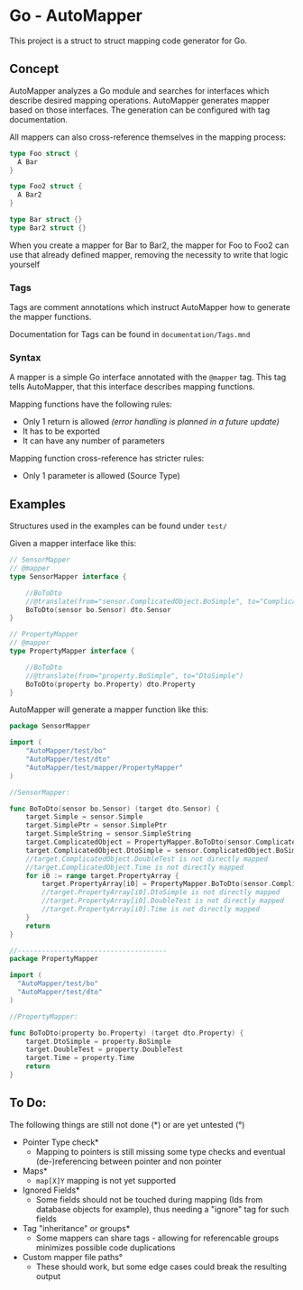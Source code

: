 # Go - AutoMapper
This project is a struct to struct mapping code generator for Go.

## Concept
AutoMapper analyzes a Go module and searches for interfaces which describe desired mapping operations. 
AutoMapper generates mapper based on those interfaces. The generation can be configured with tag documentation.

All mappers can also cross-reference themselves in the mapping process:
```go
type Foo struct {
  A Bar
}

type Foo2 struct {
  A Bar2
} 

type Bar struct {}
type Bar2 struct {}
```
When you create a mapper for Bar to Bar2, the mapper for Foo to Foo2 can use that already defined mapper, removing the necessity to write that logic yourself

### Tags
Tags are comment annotations which instruct AutoMapper how to generate the mapper functions.

Documentation for Tags can be found in `documentation/Tags.mnd`

### Syntax
A mapper is a simple Go interface annotated with the `@mapper` tag. This tag tells AutoMapper, that this interface describes mapping functions.

Mapping functions have the following rules:
- Only 1 return is allowed _(error handling is planned in a future update)_
- It has to be exported
- It can have any number of parameters

Mapping function cross-reference has stricter rules:
- Only 1 parameter is allowed (Source Type)

## Examples

Structures used in the examples can be found under `test/`

Given a mapper interface like this:
```go
// SensorMapper
// @mapper
type SensorMapper interface {

	//BoToDto
	//@translate(from="sensor.ComplicatedObject.BoSimple", to="ComplicatedObject.DtoSimple")
	BoToDto(sensor bo.Sensor) dto.Sensor
}

// PropertyMapper
// @mapper
type PropertyMapper interface {

	//BoToDto
	//@translate(from="property.BoSimple", to="DtoSimple")
	BoToDto(property bo.Property) dto.Property
}
```

AutoMapper will generate a mapper function like this:
```go
package SensorMapper

import (
	"AutoMapper/test/bo"
	"AutoMapper/test/dto"
	"AutoMapper/test/mapper/PropertyMapper"
)

//SensorMapper:

func BoToDto(sensor bo.Sensor) (target dto.Sensor) {
	target.Simple = sensor.Simple
	target.SimplePtr = sensor.SimplePtr
	target.SimpleString = sensor.SimpleString
	target.ComplicatedObject = PropertyMapper.BoToDto(sensor.ComplicatedObject)
	target.ComplicatedObject.DtoSimple = sensor.ComplicatedObject.BoSimple
	//target.ComplicatedObject.DoubleTest is not directly mapped
	//target.ComplicatedObject.Time is not directly mapped
	for i0 := range target.PropertyArray {
		target.PropertyArray[i0] = PropertyMapper.BoToDto(sensor.ComplicatedObject)
		//target.PropertyArray[i0].DtoSimple is not directly mapped
		//target.PropertyArray[i0].DoubleTest is not directly mapped
		//target.PropertyArray[i0].Time is not directly mapped
	}
	return
}

//-------------------------------------
package PropertyMapper

import (
  "AutoMapper/test/bo"
  "AutoMapper/test/dto"
)

//PropertyMapper:

func BoToDto(property bo.Property) (target dto.Property) {
	target.DtoSimple = property.BoSimple
	target.DoubleTest = property.DoubleTest
	target.Time = property.Time
	return
}
```

## To Do:
The following things are still not done (*) or are yet untested (°)
- Pointer Type check*
  - Mapping to pointers is still missing some type checks and eventual (de-)referencing between pointer and non pointer
- Maps*
  - `map[X]Y` mapping is not yet supported
- Ignored Fields*
  - Some fields should not be touched during mapping (Ids from database objects for example), thus needing a "ignore" tag for such fields
- Tag "inheritance" or groups*
  - Some mappers can share tags - allowing for referencable groups minimizes possible code duplications  
- Custom mapper file paths°
  - These should work, but some edge cases could break the resulting output